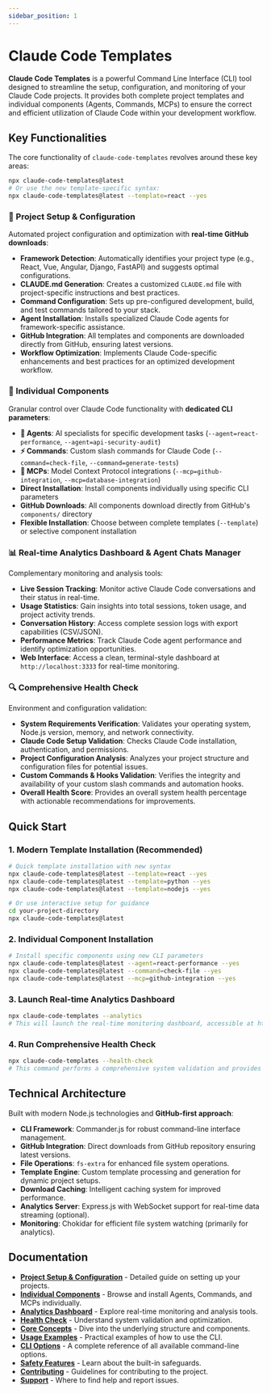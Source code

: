 ```yaml
---
sidebar_position: 1
---
```


# Claude Code Templates

**Claude Code Templates** is a powerful Command Line Interface (CLI) tool designed to streamline the setup, configuration, and monitoring of your Claude Code projects. It provides both complete project templates and individual components (Agents, Commands, MCPs) to ensure the correct and efficient utilization of Claude Code within your development workflow.

## Key Functionalities

The core functionality of `claude-code-templates` revolves around these key areas:

```bash
npx claude-code-templates@latest
# Or use the new template-specific syntax:
npx claude-code-templates@latest --template=react --yes
```

### 🚀 Project Setup & Configuration
Automated project configuration and optimization with **real-time GitHub downloads**:
- **Framework Detection**: Automatically identifies your project type (e.g., React, Vue, Angular, Django, FastAPI) and suggests optimal configurations.
- **CLAUDE.md Generation**: Creates a customized `CLAUDE.md` file with project-specific instructions and best practices.
- **Command Configuration**: Sets up pre-configured development, build, and test commands tailored to your stack.
- **Agent Installation**: Installs specialized Claude Code agents for framework-specific assistance.
- **GitHub Integration**: All templates and components are downloaded directly from GitHub, ensuring latest versions.
- **Workflow Optimization**: Implements Claude Code-specific enhancements and best practices for an optimized development workflow.

### 🧩 Individual Components
Granular control over Claude Code functionality with **dedicated CLI parameters**:
- **🤖 Agents**: AI specialists for specific development tasks (`--agent=react-performance`, `--agent=api-security-audit`)
- **⚡ Commands**: Custom slash commands for Claude Code (`--command=check-file`, `--command=generate-tests`)
- **🔌 MCPs**: Model Context Protocol integrations (`--mcp=github-integration`, `--mcp=database-integration`)
- **Direct Installation**: Install components individually using specific CLI parameters
- **GitHub Downloads**: All components download directly from GitHub's `components/` directory
- **Flexible Installation**: Choose between complete templates (`--template`) or selective component installation

### 📊 Real-time Analytics Dashboard & Agent Chats Manager
Complementary monitoring and analysis tools:
- **Live Session Tracking**: Monitor active Claude Code conversations and their status in real-time.
- **Usage Statistics**: Gain insights into total sessions, token usage, and project activity trends.
- **Conversation History**: Access complete session logs with export capabilities (CSV/JSON).
- **Performance Metrics**: Track Claude Code agent performance and identify optimization opportunities.
- **Web Interface**: Access a clean, terminal-style dashboard at `http://localhost:3333` for real-time monitoring.

### 🔍 Comprehensive Health Check
Environment and configuration validation:
- **System Requirements Verification**: Validates your operating system, Node.js version, memory, and network connectivity.
- **Claude Code Setup Validation**: Checks Claude Code installation, authentication, and permissions.
- **Project Configuration Analysis**: Analyzes your project structure and configuration files for potential issues.
- **Custom Commands & Hooks Validation**: Verifies the integrity and availability of your custom slash commands and automation hooks.
- **Overall Health Score**: Provides an overall system health percentage with actionable recommendations for improvements.

## Quick Start

### 1. Modern Template Installation (Recommended)
```bash
# Quick template installation with new syntax
npx claude-code-templates@latest --template=react --yes
npx claude-code-templates@latest --template=python --yes
npx claude-code-templates@latest --template=nodejs --yes

# Or use interactive setup for guidance
cd your-project-directory
npx claude-code-templates@latest
```

### 2. Individual Component Installation
```bash
# Install specific components using new CLI parameters
npx claude-code-templates@latest --agent=react-performance --yes
npx claude-code-templates@latest --command=check-file --yes
npx claude-code-templates@latest --mcp=github-integration --yes
```

### 3. Launch Real-time Analytics Dashboard
```bash
npx claude-code-templates --analytics
# This will launch the real-time monitoring dashboard, accessible at http://localhost:3333.
```

### 4. Run Comprehensive Health Check
```bash
npx claude-code-templates --health-check
# This command performs a comprehensive system validation and provides optimization recommendations.
```

## Technical Architecture

Built with modern Node.js technologies and **GitHub-first approach**:
- **CLI Framework**: Commander.js for robust command-line interface management.
- **GitHub Integration**: Direct downloads from GitHub repository ensuring latest versions.
- **File Operations**: `fs-extra` for enhanced file system operations.
- **Template Engine**: Custom template processing and generation for dynamic project setups.
- **Download Caching**: Intelligent caching system for improved performance.
- **Analytics Server**: Express.js with WebSocket support for real-time data streaming (optional).
- **Monitoring**: Chokidar for efficient file system watching (primarily for analytics).

## Documentation

- **[Project Setup & Configuration](./project-setup/interactive-setup)** - Detailed guide on setting up your projects.
- **[Individual Components](./components/overview)** - Browse and install Agents, Commands, and MCPs individually.
- **[Analytics Dashboard](./analytics/overview)** - Explore real-time monitoring and analysis tools.
- **[Health Check](./health-check/overview)** - Understand system validation and optimization.
-   **[Core Concepts](/docs/project-setup/what-gets-installed)** - Dive into the underlying structure and components.
- **[Usage Examples](./usage-examples/interactive-setup)** - Practical examples of how to use the CLI.
- **[CLI Options](./cli-options)** - A complete reference of all available command-line options.
- **[Safety Features](./safety-features)** - Learn about the built-in safeguards.
- **[Contributing](./contributing)** - Guidelines for contributing to the project.
- **[Support](./support)** - Where to find help and report issues.
